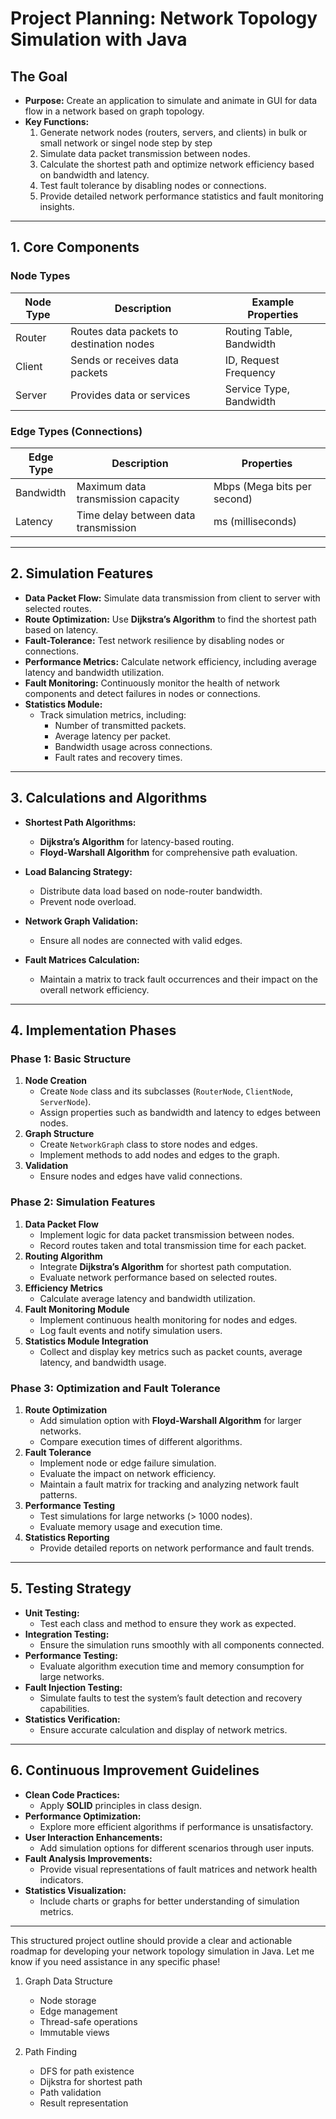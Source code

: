 # **Project Planning: Network Topology Simulation with Java**

## **The Goal**

- **Purpose:** Create an application to simulate and animate in GUI for data flow in a network based on graph topology.
- **Key Functions:**
  1. Generate network nodes (routers, servers, and clients) in bulk or small network or singel node step by step
  2. Simulate data packet transmission between nodes.
  3. Calculate the shortest path and optimize network efficiency based on bandwidth and latency.
  4. Test fault tolerance by disabling nodes or connections.
  5. Provide detailed network performance statistics and fault monitoring insights.

---

## **1. Core Components**

### **Node Types**

| Node Type  | Description                            | Example Properties        |
|------------|------------------------------------------|----------------------------|
| Router     | Routes data packets to destination nodes| Routing Table, Bandwidth   |
| Client     | Sends or receives data packets          | ID, Request Frequency      |
| Server     | Provides data or services               | Service Type, Bandwidth    |

### **Edge Types (Connections)**

| Edge Type  | Description                            | Properties                 |
|------------|------------------------------------------|----------------------------|
| Bandwidth  | Maximum data transmission capacity      | Mbps (Mega bits per second)|
| Latency    | Time delay between data transmission    | ms (milliseconds)          |

---

## **2. Simulation Features**

- **Data Packet Flow:** Simulate data transmission from client to server with selected routes.
- **Route Optimization:** Use **Dijkstra’s Algorithm** to find the shortest path based on latency.
- **Fault-Tolerance:** Test network resilience by disabling nodes or connections.
- **Performance Metrics:** Calculate network efficiency, including average latency and bandwidth utilization.
- **Fault Monitoring:** Continuously monitor the health of network components and detect failures in nodes or connections.
- **Statistics Module:**
  - Track simulation metrics, including:
    - Number of transmitted packets.
    - Average latency per packet.
    - Bandwidth usage across connections.
    - Fault rates and recovery times.

---

## **3. Calculations and Algorithms**

- **Shortest Path Algorithms:**
  - **Dijkstra’s Algorithm** for latency-based routing.
  - **Floyd-Warshall Algorithm** for comprehensive path evaluation.

- **Load Balancing Strategy:**
  - Distribute data load based on node-router bandwidth.
  - Prevent node overload.

- **Network Graph Validation:**
  - Ensure all nodes are connected with valid edges.

- **Fault Matrices Calculation:**
  - Maintain a matrix to track fault occurrences and their impact on the overall network efficiency.

---

## **4. Implementation Phases**

### **Phase 1: Basic Structure**

1. **Node Creation**
   - Create `Node` class and its subclasses (`RouterNode`, `ClientNode`, `ServerNode`).
   - Assign properties such as bandwidth and latency to edges between nodes.
2. **Graph Structure**
   - Create `NetworkGraph` class to store nodes and edges.
   - Implement methods to add nodes and edges to the graph.
3. **Validation**
   - Ensure nodes and edges have valid connections.

### **Phase 2: Simulation Features**

1. **Data Packet Flow**
   - Implement logic for data packet transmission between nodes.
   - Record routes taken and total transmission time for each packet.
2. **Routing Algorithm**
   - Integrate **Dijkstra’s Algorithm** for shortest path computation.
   - Evaluate network performance based on selected routes.
3. **Efficiency Metrics**
   - Calculate average latency and bandwidth utilization.
4. **Fault Monitoring Module**
   - Implement continuous health monitoring for nodes and edges.
   - Log fault events and notify simulation users.
5. **Statistics Module Integration**
   - Collect and display key metrics such as packet counts, average latency, and bandwidth usage.

### **Phase 3: Optimization and Fault Tolerance**

1. **Route Optimization**
   - Add simulation option with **Floyd-Warshall Algorithm** for larger networks.
   - Compare execution times of different algorithms.
2. **Fault Tolerance**
   - Implement node or edge failure simulation.
   - Evaluate the impact on network efficiency.
   - Maintain a fault matrix for tracking and analyzing network fault patterns.
3. **Performance Testing**
   - Test simulations for large networks (> 1000 nodes).
   - Evaluate memory usage and execution time.
4. **Statistics Reporting**
   - Provide detailed reports on network performance and fault trends.

---

## **5. Testing Strategy**

- **Unit Testing:**
  - Test each class and method to ensure they work as expected.
- **Integration Testing:**
  - Ensure the simulation runs smoothly with all components connected.
- **Performance Testing:**
  - Evaluate algorithm execution time and memory consumption for large networks.
- **Fault Injection Testing:**
  - Simulate faults to test the system’s fault detection and recovery capabilities.
- **Statistics Verification:**
  - Ensure accurate calculation and display of network metrics.

---

## **6. Continuous Improvement Guidelines**

- **Clean Code Practices:**
  - Apply **SOLID** principles in class design.
- **Performance Optimization:**
  - Explore more efficient algorithms if performance is unsatisfactory.
- **User Interaction Enhancements:**
  - Add simulation options for different scenarios through user inputs.
- **Fault Analysis Improvements:**
  - Provide visual representations of fault matrices and network health indicators.
- **Statistics Visualization:**
  - Include charts or graphs for better understanding of simulation metrics.

---

This structured project outline should provide a clear and actionable roadmap for developing your network topology simulation in Java. Let me know if you need assistance in any specific phase!


1. Graph Data Structure
   - Node storage
   - Edge management
   - Thread-safe operations
   - Immutable views

2. Path Finding
   - DFS for path existence
   - Dijkstra for shortest path
   - Path validation
   - Result representation
